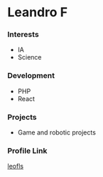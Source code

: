 # Leandro F

### Interests

- IA
- Science

### Development

- PHP
- React

### Projects

- Game and robotic projects 

### Profile Link

[leofls](https://github.com/leofls)
